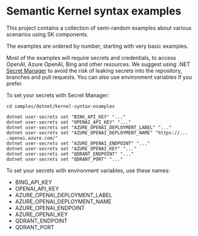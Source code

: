 # Semantic Kernel syntax examples

This project contains a collection of semi-random examples about various scenarios
using SK components. 

The examples are ordered by number, starting with very basic examples.

Most of the examples will require secrets and credentials, to access OpenAI, Azure OpenAI,
Bing and other resources. We suggest using .NET 
[Secret Manager](https://learn.microsoft.com/en-us/aspnet/core/security/app-secrets)
to avoid the risk of leaking secrets into the repository, branches and pull requests.
You can also use environment variables if you prefer.

To set your secrets with Secret Manager:

```
cd samples/dotnet/kernel-syntax-examples

dotnet user-secrets set "BING_API_KEY" "..."
dotnet user-secrets set "OPENAI_API_KEY" "..."
dotnet user-secrets set "AZURE_OPENAI_DEPLOYMENT_LABEL" "..."
dotnet user-secrets set "AZURE_OPENAI_DEPLOYMENT_NAME" "https://... .openai.azure.com/"
dotnet user-secrets set "AZURE_OPENAI_ENDPOINT" "..."
dotnet user-secrets set "AZURE_OPENAI_KEY" "..."
dotnet user-secrets set "QDRANT_ENDPOINT" "..."
dotnet user-secrets set "QDRANT_PORT" "..."
```

To set your secrets with environment variables, use these names:

* BING_API_KEY
* OPENAI_API_KEY
* AZURE_OPENAI_DEPLOYMENT_LABEL
* AZURE_OPENAI_DEPLOYMENT_NAME
* AZURE_OPENAI_ENDPOINT
* AZURE_OPENAI_KEY
* QDRANT_ENDPOINT
* QDRANT_PORT
